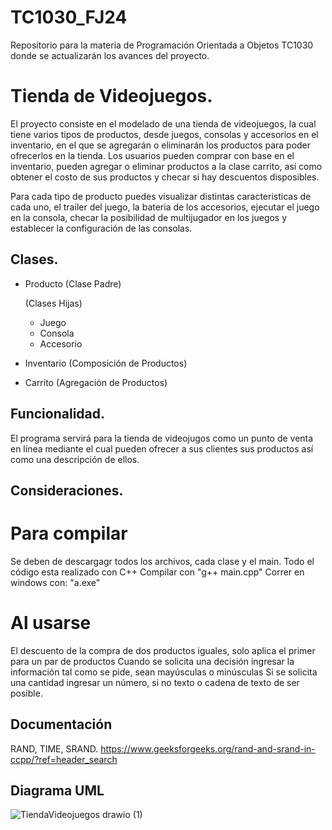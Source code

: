 # TC1030_FJ24
Repositorio para la materia de Programación Orientada a Objetos TC1030 donde se actualizarán los avances del proyecto.

# Tienda de Videojuegos.
El proyecto consiste en el modelado de una tienda de videojuegos, la cual tiene varios tipos de productos, desde juegos, consolas y accesorios en el inventario, en el que se agregarán o eliminarán los productos para poder ofrecerlos en la tienda. Los usuarios pueden comprar con base en el inventario, pueden agregar o eliminar productos a la clase carrito, así como obtener el costo de sus productos y checar si hay descuentos disposibles.

Para cada tipo de producto puedes visualizar distintas caracteristicas de cada uno, el trailer del juego, la bateria de los accesorios, ejecutar el juego en la consola, checar la posibilidad de multijugador en los juegos y establecer la configuración de las consolas.

## Clases.
- Producto (Clase Padre)

  (Clases Hijas)
  - Juego
  - Consola
  - Accesorio
- Inventario (Composición de Productos)
- Carrito (Agregación de Productos)

## Funcionalidad.
El programa servirá para la tienda de videojugos como un punto de venta en línea mediante el cual pueden ofrecer a sus clientes sus productos así como una descripción de ellos.

## Consideraciones.

# Para compilar
Se deben de descargagr todos los archivos, cada clase y el main. 
Todo el código esta realizado con C++
Compilar con "g++ main.cpp"
Correr en windows con: "a.exe"

# Al usarse
El descuento de la compra de dos productos iguales, solo aplica el primer para un par de productos
Cuando se solicita una decisión ingresar la información tal como se pide, sean mayúsculas o minúsculas
Si se solicita una cantidad ingresar un número, si no texto o cadena de texto de ser posible.

## Documentación

RAND, TIME, SRAND.
    https://www.geeksforgeeks.org/rand-and-srand-in-ccpp/?ref=header_search
    
## Diagrama UML
![TiendaVideojuegos drawio (1)](https://github.com/nicoleum17/TC1030_FJ24/assets/142357118/3995c193-04e6-42c8-925f-9c5880fe8386)



